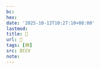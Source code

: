 ```yaml
---
bc:
hex:
date: '2025-10-13T10:27:10+08:00'
lastmod:
title: 􂷉
url: 􂷉
tags: [榠]
src: DCCV
note:
---
```

